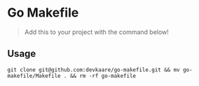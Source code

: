 # Go Makefile

> Add this to your project with the command below!

## Usage

```
git clone git@github.com:devkaare/go-makefile.git && mv go-makefile/Makefile . && rm -rf go-makefile
```
